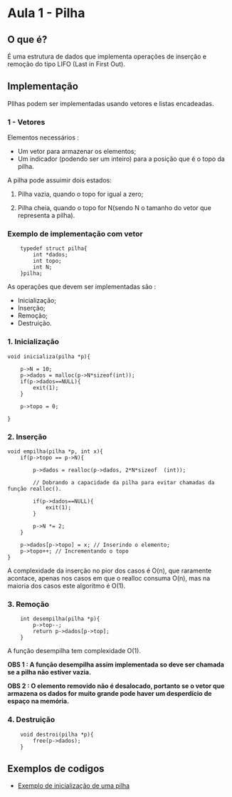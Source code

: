 # Aula 1 - Pilha

## O que é?

É uma estrutura de dados que implementa operações de inserção e remoção do tipo LIFO (Last in First Out).

## Implementação

PIlhas podem ser implementadas usando vetores e listas encadeadas.

### 1 - Vetores

Elementos necessários :

- Um vetor para armazenar os elementos;
- Um indicador (podendo ser um inteiro) para a posição que é o topo da pilha.

A pilha pode assuimir dois estados:

1) Pilha vazia, quando o topo for igual a zero;

2) Pilha cheia, quando o topo for N(sendo N o tamanho do vetor que representa a pilha).


### Exemplo de implementação com vetor

        typedef struct pilha{
            int *dados;
            int topo;
            int N;
        }pilha;

As operações que devem ser implementadas são :

- Inicialização;
- Inserção;
- Remoção;
- Destruição.

### 1. Inicialização

    void inicializa(pilha *p){
        
        p->N = 10;
        p->dados = malloc(p->N*sizeof(int));
        if(p->dados==NULL){
            exit(1);
        }

        p->topo = 0;

    }
### 2. Inserção

    void empilha(pilha *p, int x){
        if(p->topo == p->N){
        
            p->dados = realloc(p->dados, 2*N*sizeof  (int));
            
            // Dobrando a capacidade da pilha para evitar chamadas da função realloc().
            
            if(p->dados==NULL){
                exit(1);
            }
            
            p->N *= 2;
        }

        p->dados[p->topo] = x; // Inserindo o elemento;
        p->topo++; // Incrementando o topo
    }

A complexidade da inserção no pior dos casos é O(n), que raramente acontace, apenas nos casos em que o realloc consuma O(n), mas na maioria dos casos este algoritmo é O(1).

### 3. Remoção

        int desempilha(pilha *p){
            p->top--;
            return p->dados[p->top];
        }

A função desempilha tem complexidade O(1).

<strong>OBS 1 : A função desempilha assim implementada so deve ser chamada se a pilha não estiver vazia.</strong>

<strong>OBS 2 : O elemento removido não é desalocado, portanto se o vetor que armazena os dados for muito grande pode haver um desperdício de espaço na memória.</strong>

### 4. Destruição

        void destroi(pilha *p){
            free(p->dados);
        }

## Exemplos de codigos

- [Exemplo de inicialização de uma pilha](./ex1pilha.c)